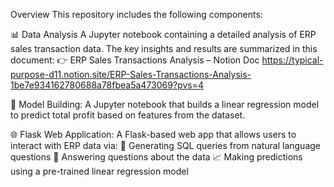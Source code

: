 Overview
This repository includes the following components:

📊 Data Analysis
A Jupyter notebook containing a detailed analysis of ERP sales transaction data.
The key insights and results are summarized in this document:
👉 ERP Sales Transactions Analysis – Notion Doc
https://typical-purpose-d11.notion.site/ERP-Sales-Transactions-Analysis-1be7e934162780688a78fbea5a473069?pvs=4

🤖 Model Building:
A Jupyter notebook that builds a linear regression model to predict total profit based on features from the dataset.

🌐 Flask Web Application:
A Flask-based web app that allows users to interact with ERP data via:
🔎 Generating SQL queries from natural language questions
💬 Answering questions about the data
📈 Making predictions using a pre-trained linear regression model
